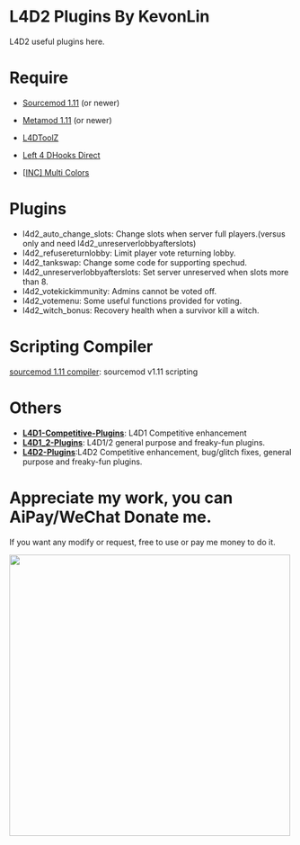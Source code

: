 # L4D2 Plugins By KevonLin

L4D2 useful plugins here.

# Require

- [Sourcemod 1.11](https://www.sourcemod.net/downloads.php?branch=1.11-dev) (or newer)

- [Metamod 1.11](https://www.sourcemm.net/downloads.php?branch=1.11-dev) (or newer)

- [L4DToolZ](https://github.com/Accelerator74/l4dtoolz/releases)

- [Left 4 DHooks Direct](https://forums.alliedmods.net/showthread.php?p=2684862)

- [[INC\] Multi Colors](https://forums.alliedmods.net/showthread.php?t=247770)

# Plugins

- l4d2_auto_change_slots: Change slots when server full players.(versus only and need l4d2_unreserverlobbyafterslots)
- l4d2_refusereturnlobby: Limit player vote returning lobby.
- l4d2_tankswap: Change some code for supporting spechud.
- l4d2_unreserverlobbyafterslots: Set server unreserved when slots more than 8.
- l4d2_votekickimmunity: Admins cannot be voted off.
- l4d2_votemenu: Some useful functions provided for voting.
- l4d2_witch_bonus: Recovery health when a survivor kill a witch.

# Scripting Compiler

[sourcemod 1.11 compiler](https://github.com/fbef0102/L4D2-Plugins/releases/download/v1.0/sourcemod_1.11_Compiler.zip): sourcemod v1.11 scripting

# Others

- **[L4D1-Competitive-Plugins](https://github.com/fbef0102/L4D1-Competitive-Plugins)**: L4D1 Competitive enhancement
- **[L4D1_2-Plugins](https://github.com/fbef0102/L4D1_2-Plugins)**: L4D1/2 general purpose and freaky-fun plugins.
- **[L4D2-Plugins](https://github.com/fbef0102/L4D2-Plugins)**:L4D2 Competitive enhancement, bug/glitch fixes, general purpose and freaky-fun plugins.

# Appreciate my work, you can AiPay/WeChat Donate me.

If you want any modify or request, free to use or pay me money to do it.

<div align=left><img width="500" height="auto" src="https://cdn.jsdelivr.net/gh/KevonLin/L4D2_Plugins_KevonLin@latest/imgs/Donate.jpg"/></div>

